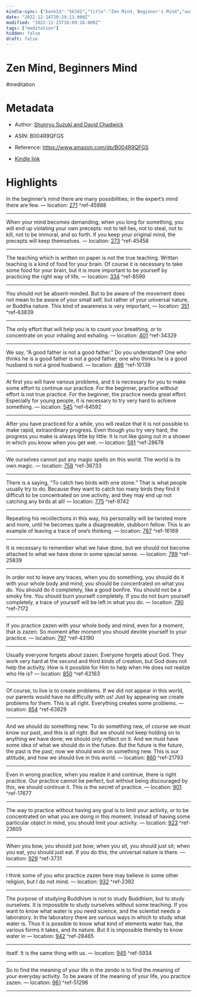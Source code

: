 ```yaml
---
kindle-sync: {"bookId":"56342","title":"Zen Mind, Beginner's Mind","author":"Shunryu Suzuki and David Chadwick","asin":"B004R9QFGS","lastAnnotatedDate":"2016-07-28","bookImageUrl":"https://m.media-amazon.com/images/I/71ln75kZ4wL._SY160.jpg","highlightsCount":24}
date: "2022-12-14T20:29:13.000Z"
modified: "2022-12-23T16:09:16.000Z"
tags: ["meditation"]
hidden: false
draft: false
---
```

# Zen Mind, Beginners Mind

#meditation 

# Metadata

* Author: [Shunryu Suzuki and David Chadwick](https://www.amazon.comundefined)

* ASIN: B004R9QFGS

* Reference: <https://www.amazon.com/dp/B004R9QFGS>

* [Kindle link](kindle://book?action=open&asin=B004R9QFGS)

# Highlights

In the beginner’s mind there are many possibilities; in the expert’s mind there are few. — location: [271](kindle://book?action=open&asin=B004R9QFGS&location=271) ^ref-45988

---

When your mind becomes demanding, when you long for something, you will end up violating your own precepts: not to tell lies, not to steal, not to kill, not to be immoral, and so forth. If you keep your original mind, the precepts will keep themselves. — location: [273](kindle://book?action=open&asin=B004R9QFGS&location=273) ^ref-45458

---

The teaching which is written on paper is not the true teaching. Written teaching is a kind of food for your brain. Of course it is necessary to take some food for your brain, but it is more important to be yourself by practicing the right way of life. — location: [334](kindle://book?action=open&asin=B004R9QFGS&location=334) ^ref-8599

---

You should not be absent-minded. But to be aware of the movement does not mean to be aware of your small self, but rather of your universal nature, or Buddha nature. This kind of awareness is very important, — location: [351](kindle://book?action=open&asin=B004R9QFGS&location=351) ^ref-63839

---

The only effort that will help you is to count your breathing, or to concentrate on your inhaling and exhaling. — location: [401](kindle://book?action=open&asin=B004R9QFGS&location=401) ^ref-34329

---

We say, “A good father is not a good father.” Do you understand? One who thinks he is a good father is not a good father; one who thinks he is a good husband is not a good husband. — location: [496](kindle://book?action=open&asin=B004R9QFGS&location=496) ^ref-10139

---

At first you will have various problems, and it is necessary for you to make some effort to continue our practice. For the beginner, practice without effort is not true practice. For the beginner, the practice needs great effort. Especially for young people, it is necessary to try very hard to achieve something. — location: [545](kindle://book?action=open&asin=B004R9QFGS&location=545) ^ref-64592

---

After you have practiced for a while, you will realize that it is not possible to make rapid, extraordinary progress. Even though you try very hard, the progress you make is always little by little. It is not like going out in a shower in which you know when you get wet. — location: [591](kindle://book?action=open&asin=B004R9QFGS&location=591) ^ref-28678

---

We ourselves cannot put any magic spells on this world. The world is its own magic. — location: [758](kindle://book?action=open&asin=B004R9QFGS&location=758) ^ref-36733

---

There is a saying, “To catch two birds with one stone.” That is what people usually try to do. Because they want to catch too many birds they find it difficult to be concentrated on one activity, and they may end up not catching any birds at all! — location: [775](kindle://book?action=open&asin=B004R9QFGS&location=775) ^ref-9742

---

Repeating his recollections in this way, his personality will be twisted more and more, until he becomes quite a disagreeable, stubborn fellow. This is an example of leaving a trace of one’s thinking. — location: [787](kindle://book?action=open&asin=B004R9QFGS&location=787) ^ref-16169

---

It is necessary to remember what we have done, but we should not become attached to what we have done in some special sense. — location: [789](kindle://book?action=open&asin=B004R9QFGS&location=789) ^ref-25839

---

In order not to leave any traces, when you do something, you should do it with your whole body and mind; you should be concentrated on what you do. You should do it completely, like a good bonfire. You should not be a smoky fire. You should burn yourself completely. If you do not burn yourself completely, a trace of yourself will be left in what you do. — location: [790](kindle://book?action=open&asin=B004R9QFGS&location=790) ^ref-7172

---

If you practice zazen with your whole body and mind, even for a moment, that is zazen. So moment after moment you should devote yourself to your practice. — location: [797](kindle://book?action=open&asin=B004R9QFGS&location=797) ^ref-43190

---

Usually everyone forgets about zazen. Everyone forgets about God. They work very hard at the second and third kinds of creation, but God does not help the activity. How is it possible for Him to help when He does not realize who He is? — location: [850](kindle://book?action=open&asin=B004R9QFGS&location=850) ^ref-62163

---

Of course, to live is to create problems. If we did not appear in this world, our parents would have no difficulty with us! Just by appearing we create problems for them. This is all right. Everything creates some problems. — location: [854](kindle://book?action=open&asin=B004R9QFGS&location=854) ^ref-63829

---

And we should do something new. To do something new, of course we must know our past, and this is all right. But we should not keep holding on to anything we have done; we should only reflect on it. And we must have some idea of what we should do in the future. But the future is the future, the past is the past; now we should work on something new. This is our attitude, and how we should live in this world. — location: [860](kindle://book?action=open&asin=B004R9QFGS&location=860) ^ref-21793

---

Even in wrong practice, when you realize it and continue, there is right practice. Our practice cannot be perfect, but without being discouraged by this, we should continue it. This is the secret of practice. — location: [901](kindle://book?action=open&asin=B004R9QFGS&location=901) ^ref-17677

---

The way to practice without having any goal is to limit your activity, or to be concentrated on what you are doing in this moment. Instead of having some particular object in mind, you should limit your activity. — location: [923](kindle://book?action=open&asin=B004R9QFGS&location=923) ^ref-23605

---

When you bow, you should just bow; when you sit, you should just sit; when you eat, you should just eat. If you do this, the universal nature is there. — location: [929](kindle://book?action=open&asin=B004R9QFGS&location=929) ^ref-3731

---

I think some of you who practice zazen here may believe in some other religion, but I do not mind. — location: [932](kindle://book?action=open&asin=B004R9QFGS&location=932) ^ref-2392

---

The purpose of studying Buddhism is not to study Buddhism, but to study ourselves. It is impossible to study ourselves without some teaching. If you want to know what water is you need science, and the scientist needs a laboratory. In the laboratory there are various ways in which to study what water is. Thus it is possible to know what kind of elements water has, the various forms it takes, and its nature. But it is impossible thereby to know water in — location: [942](kindle://book?action=open&asin=B004R9QFGS&location=942) ^ref-28465

---

itself. It is the same thing with us. — location: [945](kindle://book?action=open&asin=B004R9QFGS&location=945) ^ref-5934

---

So to find the meaning of your life in the zendo is to find the meaning of your everyday activity. To be aware of the meaning of your life, you practice zazen. — location: [961](kindle://book?action=open&asin=B004R9QFGS&location=961) ^ref-51296

---
